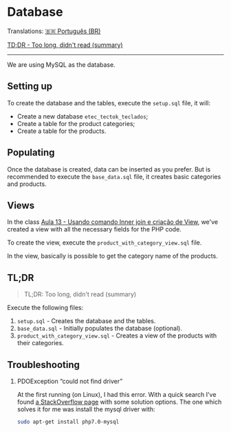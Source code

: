 # Database

Translations: [:brazil: Português (BR)](README.md)

[TD;DR - Too long, didn't read (summary)](#tldr)

---

We are using MySQL as the database.

## Setting up

To create the database and the tables, execute the `setup.sql` file, it will:

- Create a new database `etec_tectok_teclados`;
- Create a table for the product categories;
- Create a table for the products.

## Populating

Once the database is created, data can be inserted as you prefer. But is recommended to execute the `base_data.sql` file, it creates basic categories and products.

## Views

In the class [Aula 13 - Usando comando Inner join e criação de View](https://youtu.be/Bg-Uhy_wRlo), we've created a view with all the necessary fields for the PHP code.

To create the view, execute the `product_with_category_view.sql` file.

In the view, basically is possible to get the category name of the products.

## TL;DR

> TL;DR: Too long, didn't read (summary)

Execute the following files:

1. `setup.sql` - Creates the database and the tables.
2. `base_data.sql` - Initially populates the database (optional).
3. `product_with_category_view.sql` - Creates a view of the products with their categories.

## Troubleshooting

1. PDOException “could not find driver”

    At the first running (on Linux), I had this error. With a quick search I've found [a StackOverflow page]() with some solution options. The one which solves it for me was install the mysql driver with:
    
    ```sh
    sudo apt-get install php7.0-mysql
    ```
